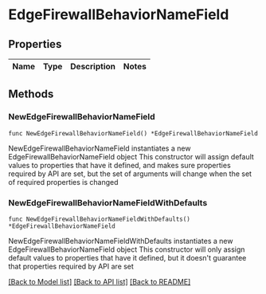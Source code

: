 # EdgeFirewallBehaviorNameField

## Properties

Name | Type | Description | Notes
------------ | ------------- | ------------- | -------------

## Methods

### NewEdgeFirewallBehaviorNameField

`func NewEdgeFirewallBehaviorNameField() *EdgeFirewallBehaviorNameField`

NewEdgeFirewallBehaviorNameField instantiates a new EdgeFirewallBehaviorNameField object
This constructor will assign default values to properties that have it defined,
and makes sure properties required by API are set, but the set of arguments
will change when the set of required properties is changed

### NewEdgeFirewallBehaviorNameFieldWithDefaults

`func NewEdgeFirewallBehaviorNameFieldWithDefaults() *EdgeFirewallBehaviorNameField`

NewEdgeFirewallBehaviorNameFieldWithDefaults instantiates a new EdgeFirewallBehaviorNameField object
This constructor will only assign default values to properties that have it defined,
but it doesn't guarantee that properties required by API are set


[[Back to Model list]](../README.md#documentation-for-models) [[Back to API list]](../README.md#documentation-for-api-endpoints) [[Back to README]](../README.md)


